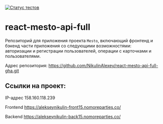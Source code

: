 [![Статус тестов](../../actions/workflows/tests.yml/badge.svg)](../../actions/workflows/tests.yml)

# react-mesto-api-full
Репозиторий для приложения проекта `Mesto`, включающий фронтенд и бэкенд части приложения со следующими возможностями: авторизации и регистрации пользователей, операции с карточками и пользователями.

Адрес репозитория: https://github.com/NikulinAlexey/react-mesto-api-full-gha.git

## Ссылки на проект:

IP-адрес 158.160.118.239

Frontend https://alekseynikulin-front15.nomoreparties.co/

Backend https://alekseynikulin-back15.nomoreparties.co/
